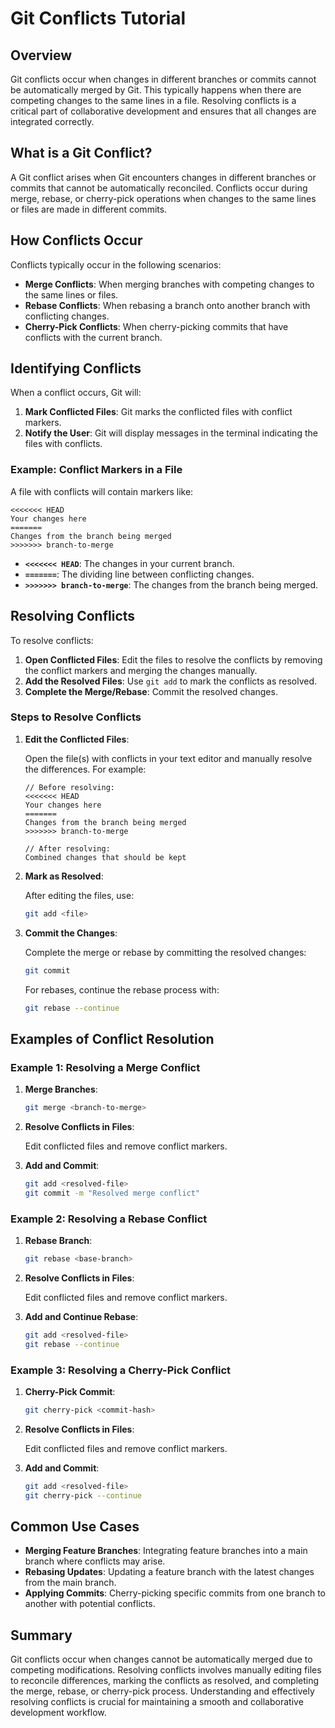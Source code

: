 # Git Conflicts Tutorial

## Overview

Git conflicts occur when changes in different branches or commits cannot be automatically merged by Git. This typically happens when there are competing changes to the same lines in a file. Resolving conflicts is a critical part of collaborative development and ensures that all changes are integrated correctly.

## What is a Git Conflict?

A Git conflict arises when Git encounters changes in different branches or commits that cannot be automatically reconciled. Conflicts occur during merge, rebase, or cherry-pick operations when changes to the same lines or files are made in different commits.

## How Conflicts Occur

Conflicts typically occur in the following scenarios:

- **Merge Conflicts**: When merging branches with competing changes to the same lines or files.
- **Rebase Conflicts**: When rebasing a branch onto another branch with conflicting changes.
- **Cherry-Pick Conflicts**: When cherry-picking commits that have conflicts with the current branch.

## Identifying Conflicts

When a conflict occurs, Git will:

1. **Mark Conflicted Files**: Git marks the conflicted files with conflict markers.
2. **Notify the User**: Git will display messages in the terminal indicating the files with conflicts.

### Example: Conflict Markers in a File

A file with conflicts will contain markers like:

```plaintext
<<<<<<< HEAD
Your changes here
=======
Changes from the branch being merged
>>>>>>> branch-to-merge
```

- **`<<<<<<< HEAD`**: The changes in your current branch.
- **`=======`**: The dividing line between conflicting changes.
- **`>>>>>>> branch-to-merge`**: The changes from the branch being merged.

## Resolving Conflicts

To resolve conflicts:

1. **Open Conflicted Files**: Edit the files to resolve the conflicts by removing the conflict markers and merging the changes manually.
2. **Add the Resolved Files**: Use `git add` to mark the conflicts as resolved.
3. **Complete the Merge/Rebase**: Commit the resolved changes.

### Steps to Resolve Conflicts

1. **Edit the Conflicted Files**:

    Open the file(s) with conflicts in your text editor and manually resolve the differences. For example:

    ```plaintext
    // Before resolving:
    <<<<<<< HEAD
    Your changes here
    =======
    Changes from the branch being merged
    >>>>>>> branch-to-merge

    // After resolving:
    Combined changes that should be kept
    ```

2. **Mark as Resolved**:

    After editing the files, use:

    ```bash
    git add <file>
    ```

3. **Commit the Changes**:

    Complete the merge or rebase by committing the resolved changes:

    ```bash
    git commit
    ```

    For rebases, continue the rebase process with:

    ```bash
    git rebase --continue
    ```

## Examples of Conflict Resolution

### Example 1: Resolving a Merge Conflict

1. **Merge Branches**:

    ```bash
    git merge <branch-to-merge>
    ```

2. **Resolve Conflicts in Files**:

    Edit conflicted files and remove conflict markers.

3. **Add and Commit**:

    ```bash
    git add <resolved-file>
    git commit -m "Resolved merge conflict"
    ```

### Example 2: Resolving a Rebase Conflict

1. **Rebase Branch**:

    ```bash
    git rebase <base-branch>
    ```

2. **Resolve Conflicts in Files**:

    Edit conflicted files and remove conflict markers.

3. **Add and Continue Rebase**:

    ```bash
    git add <resolved-file>
    git rebase --continue
    ```

### Example 3: Resolving a Cherry-Pick Conflict

1. **Cherry-Pick Commit**:

    ```bash
    git cherry-pick <commit-hash>
    ```

2. **Resolve Conflicts in Files**:

    Edit conflicted files and remove conflict markers.

3. **Add and Commit**:

    ```bash
    git add <resolved-file>
    git cherry-pick --continue
    ```

## Common Use Cases

- **Merging Feature Branches**: Integrating feature branches into a main branch where conflicts may arise.
- **Rebasing Updates**: Updating a feature branch with the latest changes from the main branch.
- **Applying Commits**: Cherry-picking specific commits from one branch to another with potential conflicts.

## Summary

Git conflicts occur when changes cannot be automatically merged due to competing modifications. Resolving conflicts involves manually editing files to reconcile differences, marking the conflicts as resolved, and completing the merge, rebase, or cherry-pick process. Understanding and effectively resolving conflicts is crucial for maintaining a smooth and collaborative development workflow.
